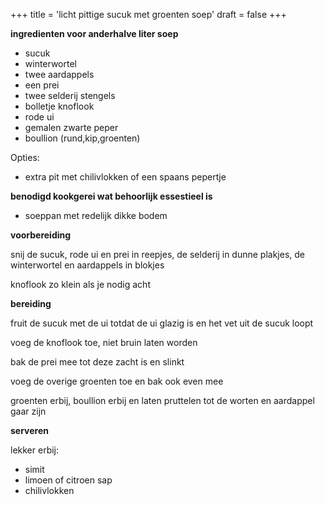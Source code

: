 +++
title = 'licht pittige sucuk met groenten soep'
draft = false
+++

**ingredienten voor anderhalve liter soep** 

- sucuk
- winterwortel
- twee aardappels
- een prei
- twee selderij stengels 
- bolletje knoflook 
- rode ui
- gemalen zwarte peper
- boullion (rund,kip,groenten)

Opties:
- extra pit met chilivlokken of een spaans pepertje

**benodigd kookgerei wat behoorlijk essestieel is**

- soeppan met redelijk dikke bodem

**voorbereiding**

snij de sucuk, rode ui en prei in reepjes, de selderij in dunne plakjes, de winterwortel en aardappels in blokjes

knoflook zo klein als je nodig acht

**bereiding** 

fruit de sucuk met de ui totdat de ui glazig is en het vet uit de sucuk loopt

voeg de knoflook toe, niet bruin laten worden

bak de prei mee tot deze zacht is en slinkt

voeg de overige groenten toe en bak ook even mee

groenten erbij, boullion erbij en laten pruttelen tot de worten en aardappel gaar zijn

**serveren** 

lekker erbij:
- simit
- limoen of citroen sap
- chilivlokken
